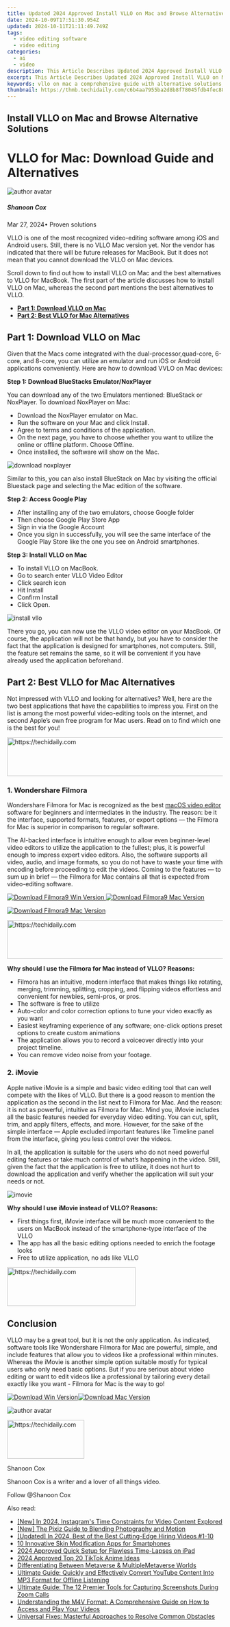 ```yaml
---
title: Updated 2024 Approved Install VLLO on Mac and Browse Alternative Solutions
date: 2024-10-09T17:51:30.954Z
updated: 2024-10-11T21:11:49.749Z
tags: 
  - video editing software
  - video editing
categories: 
  - ai
  - video
description: This Article Describes Updated 2024 Approved Install VLLO on Mac and Browse Alternative Solutions
excerpt: This Article Describes Updated 2024 Approved Install VLLO on Mac and Browse Alternative Solutions
keywords: vllo on mac a comprehensive guide with alternative solutions,lumafusion on mac installation guide and alternative options,install vllo on mac and check out these alternatives,get started with vn video editor on mac or find alternative solutions,mac users download vllo and find alternative solutions,mac compatible vllo download install and explore alternatives,install vllo on mac and browse alternative solutions
thumbnail: https://thmb.techidaily.com/c6b4aa7955ba2d8b8f78045fdb4fec883a94ff6f2b309e9331565432f2ce8641.jpg
---
```


## Install VLLO on Mac and Browse Alternative Solutions

# VLLO for Mac: Download Guide and Alternatives

![author avatar](https://images.wondershare.com/filmora/article-images/shannon-cox.jpg)

##### Shanoon Cox

 Mar 27, 2024• Proven solutions

VLLO is one of the most recognized video-editing software among iOS and Android users. Still, there is no VLLO Mac version yet. Nor the vendor has indicated that there will be future releases for MacBook. But it does not mean that you cannot download the VLLO on Mac devices.

Scroll down to find out how to install VLLO on Mac and the best alternatives to VLLO for MacBook. The first part of the article discusses how to install VLLO on Mac, whereas the second part mentions the best alternatives to VLLO.

* [**Part 1: Download VLLO on Mac**](#part1)
* [**Part 2: Best VLLO for Mac Alternatives**](#part2)

## Part 1: Download VLLO on Mac

Given that the Macs come integrated with the dual-processor,quad-core, 6-core, and 8-core, you can utilize an emulator and run iOS or Android applications conveniently. Here are how to download VVLO on Mac devices:

**Step 1: Download BlueStacks Emulator/NoxPlayer**

You can download any of the two Emulators mentioned: BlueStack or NoxPlayer. To download NoxPlayer on Mac:

* Download the NoxPlayer emulator on Mac.
* Run the software on your Mac and click Install.
* Agree to terms and conditions of the application.
* On the next page, you have to choose whether you want to utilize the online or offline platform. Choose Offline.
* Once installed, the software will show on the Mac.

![download noxplayer](https://images.wondershare.com/filmora/article-images/vllo-for-mac-1.jpg)

Similar to this, you can also install BlueStack on Mac by visiting the official Bluestack page and selecting the Mac edition of the software.

**Step 2: Access Google Play**

* After installing any of the two emulators, choose Google folder
* Then choose Google Play Store App
* Sign in via the Google Account
* Once you sign in successfully, you will see the same interface of the Google Play Store like the one you see on Android smartphones.

**Step 3: Install VLLO on Mac**

* To install VLLO on MacBook.
* Go to search enter VLLO Video Editor
* Click search icon
* Hit Install
* Confirm Install
* Click Open.

![install vllo](https://images.wondershare.com/filmora/article-images/vllo-for-mac-2.jpg)

There you go, you can now use the VLLO video editor on your MacBook. Of course, the application will not be that handy, but you have to consider the fact that the application is designed for smartphones, not computers. Still, the feature set remains the same, so it will be convenient if you have already used the application beforehand.

## Part 2: Best VLLO for Mac Alternatives

Not impressed with VLLO and looking for alternatives? Well, here are the two best applications that have the capabilities to impress you. First on the list is among the most powerful video-editing tools on the internet, and second Apple’s own free program for Mac users. Read on to find which one is the best for you!

<!-- affiliate ads begin -->
<a href="https://appsumo.8odi.net/c/5597632/2118314/7443" target="_top" id="2118314">
  <img src="//a.impactradius-go.com/display-ad/7443-2118314" border="0" alt="https://techidaily.com" width="728" height="90"/>
</a>
<img height="0" width="0" src="https://appsumo.8odi.net/i/5597632/2118314/7443" style="position:absolute;visibility:hidden;" border="0" />
<!-- affiliate ads end -->

### 1\. Wondershare Filmora

Wondershare Filmora for Mac is recognized as the best [macOS video editor](https://tools.techidaily.com/wondershare/filmora/download/) software for beginners and intermediates in the industry. The reason: be it the interface, supported formats, features, or export options — the Filmora for Mac is superior in comparison to regular software.

The AI-backed interface is intuitive enough to allow even beginner-level video editors to utilize the application to the fullest; plus, it is powerful enough to impress expert video editors. Also, the software supports all video, audio, and image formats, so you do not have to waste your time with encoding before proceeding to edit the videos. Coming to the features — to sum up in brief — the Filmora for Mac contains all that is expected from video-editing software.

[![Download Filmora9 Win Version](https://images.wondershare.com/filmora/guide/download-btn-win.jpg) ](https://tools.techidaily.com/wondershare/filmora/download/) [![Download Filmora9 Mac Version](https://images.wondershare.com/filmora/guide/download-btn-mac.jpg) ](https://tools.techidaily.com/wondershare/filmora/download/)

[![Download Filmora9 Mac Version](https://images.wondershare.com/filmora/images2022/download-mac-store.png) ](https://apps.apple.com/app/apple-store/id1516822341?pt=169436&ct=pc-article-top50&mt=8)

<!-- affiliate ads begin -->
<a href="https://ephamedtechinc.pxf.io/c/5597632/2137213/26400" target="_top" id="2137213">
  <img src="//a.impactradius-go.com/display-ad/26400-2137213" border="0" alt="https://techidaily.com" width="728" height="90"/>
</a>
<img height="0" width="0" src="https://ephamedtechinc.pxf.io/i/5597632/2137213/26400" style="position:absolute;visibility:hidden;" border="0" />
<!-- affiliate ads end -->

**Why should I use the Filmora for Mac instead of VLLO? Reasons:**

* Filmora has an intuitive, modern interface that makes things like rotating, merging, trimming, splitting, cropping, and flipping videos effortless and convenient for newbies, semi-pros, or pros.
* The software is free to utilize
* Auto-color and color correction options to tune your video exactly as you want
* Easiest keyframing experience of any software; one-click options preset options to create custom animations
* The application allows you to record a voiceover directly into your project timeline.
* You can remove video noise from your footage.

### 2\. iMovie

Apple native iMovie is a simple and basic video editing tool that can well compete with the likes of VLLO. But there is a good reason to mention the application as the second in the list next to Filmora for Mac. And the reason: it is not as powerful, intuitive as Filmora for Mac. Mind you, iMovie includes all the basic features needed for everyday video editing. You can cut, split, trim, and apply filters, effects, and more. However, for the sake of the simple interface — Apple excluded important features like Timeline panel from the interface, giving you less control over the videos.

In all, the application is suitable for the users who do not need powerful editing features or take much control of what’s happening in the video. Still, given the fact that the application is free to utilize, it does not hurt to download the application and verify whether the application will suit your needs or not.

![imovie](https://images.wondershare.com/filmora/article-images/vllo-for-mac-3.jpg)

**Why should I use iMovie instead of VLLO? Reasons:**

* First things first, iMovie interface will be much more convenient to the users on MacBook instead of the smartphone-type interface of the VLLO
* The app has all the basic editing options needed to enrich the footage looks
* Free to utilize application, no ads like VLLO

<!-- affiliate ads begin -->
<a href="https://laganoo.pxf.io/c/5597632/1484910/16446" target="_top" id="1484910">
  <img src="//a.impactradius-go.com/display-ad/16446-1484910" border="0" alt="https://techidaily.com" width="300" height="90"/>
</a>
<img height="0" width="0" src="https://laganoo.pxf.io/i/5597632/1484910/16446" style="position:absolute;visibility:hidden;" border="0" />
<!-- affiliate ads end -->

## Conclusion

VLLO may be a great tool, but it is not the only application. As indicated, software tools like Wondershare Filmora for Mac are powerful, simple, and include features that allow you to videos like a professional within minutes. Whereas the iMovie is another simple option suitable mostly for typical users who only need basic options. But if you are serious about video editing or want to edit videos like a professional by tailoring every detail exactly like you want - Filmora for Mac is the way to go!

[![Download Win Version](https://images.wondershare.com/filmora/guide/download-btn-win.jpg)](https://tools.techidaily.com/wondershare/filmora/download/)[![Download Mac Version](https://images.wondershare.com/filmora/guide/download-btn-mac.jpg)](https://tools.techidaily.com/wondershare/filmora/download/)

![author avatar](https://images.wondershare.com/filmora/article-images/shannon-cox.jpg)

<!-- affiliate ads begin -->
<a href="https://aligracehair.sjv.io/c/5597632/2135353/19272" target="_top" id="2135353">
  <img src="//a.impactradius-go.com/display-ad/19272-2135353" border="0" alt="https://techidaily.com" width="180" height="90"/>
</a>
<img height="0" width="0" src="https://aligracehair.sjv.io/i/5597632/2135353/19272" style="position:absolute;visibility:hidden;" border="0" />
<!-- affiliate ads end -->

Shanoon Cox

Shanoon Cox is a writer and a lover of all things video.

Follow @Shanoon Cox

<ins class="adsbygoogle"
      style="display:block"
      data-ad-client="ca-pub-7571918770474297"
      data-ad-slot="8358498916"
      data-ad-format="auto"
      data-full-width-responsive="true"></ins>

<span class="atpl-alsoreadstyle">Also read:</span>
<div><ul>
<li><a href="https://instagram-videos.techidaily.com/new-in-2024-instagrams-time-constraints-for-video-content-explored/"><u>[New] In 2024, Instagram's Time Constraints for Video Content Explored</u></a></li>
<li><a href="https://fox-helps.techidaily.com/new-the-pixiz-guide-to-blending-photography-and-motion/"><u>[New] The Pixiz Guide to Blending Photography and Motion</u></a></li>
<li><a href="https://facebook-video-share.techidaily.com/updated-in-2024-best-of-the-best-cutting-edge-hiring-videos-1-10/"><u>[Updated] In 2024, Best of the Best Cutting-Edge Hiring Videos #1-10</u></a></li>
<li><a href="https://extra-hints.techidaily.com/10-innovative-skin-modification-apps-for-smartphones/"><u>10 Innovative Skin Modification Apps for Smartphones</u></a></li>
<li><a href="https://video-screen-grab.techidaily.com/2024-approved-quick-setup-for-flawless-time-lapses-on-ipad/"><u>2024 Approved Quick Setup for Flawless Time-Lapses on iPad</u></a></li>
<li><a href="https://tiktok-clips.techidaily.com/2024-approved-top-20-tiktok-anime-ideas/"><u>2024 Approved Top 20 TikTok Anime Ideas</u></a></li>
<li><a href="https://article-tips.techidaily.com/differentiating-between-metaverse-and-multiplemetaverse-worlds/"><u>Differentiating Between Metaverse & MultipleMetaverse Worlds</u></a></li>
<li><a href="https://video-ai-editor.techidaily.com/ultimate-guide-quickly-and-effectively-convert-youtube-content-into-mp3-format-for-offline-listening/"><u>Ultimate Guide: Quickly and Effectively Convert YouTube Content Into MP3 Format for Offline Listening</u></a></li>
<li><a href="https://video-ai-editor.techidaily.com/ultimate-guide-the-12-premier-tools-for-capturing-screenshots-during-zoom-calls/"><u>Ultimate Guide: The 12 Premier Tools for Capturing Screenshots During Zoom Calls</u></a></li>
<li><a href="https://video-ai-editor.techidaily.com/understanding-the-m4v-format-a-comprehensive-guide-on-how-to-access-and-play-your-videos/"><u>Understanding the M4V Format: A Comprehensive Guide on How to Access and Play Your Videos</u></a></li>
<li><a href="https://video-ai-editor.techidaily.com/universal-fixes-masterful-approaches-to-resolve-common-obstacles/"><u>Universal Fixes: Masterful Approaches to Resolve Common Obstacles</u></a></li>
</ul></div>


